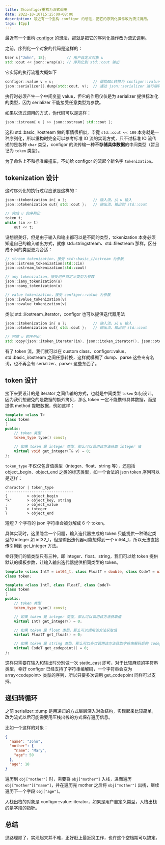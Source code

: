 ```yaml
---
title: 将configor重构为流式调用
date: 2022-10-10T15:25:00+08:00
description: 最近有一个重构 configor 的想法，把它的序列化操作改为流式调用。
tags: [Cpp]
---
```


最近有一个重构 [configor](https://github.com/Nomango/configor) 的想法，那就是把它的序列化操作改为流式调用。

之前，序列化一个对象的代码是这样的：

```cpp
User u{"John", 18};         // 用户自定义对象 u
std::cout << json::wrap(u); // 序列化到 std::cout 输出
```

它实际的执行流程大概如下

```cpp
configor::value v = u;                  // 借助ADL转换为 configor::value 类型
json::serializer{}.dump(std::cout, v);  // 通过 json::serializer 进行编码
```

执行时必须产生一个中间变量 value，但它的作用仅仅是为 serializer 提供标准化的类型，因为 serializer 不能接受任意类型为参数。

如果以流式调用的方式，伪代码可以是这样：

```cpp
json::istream{ u } >> json::ostream{ std::cout };
```

这和 std::basic_i/ostream 做的事情很相似，毕竟 `std::cout << 100` 本身就是一种序列化，所以重构时完全可以参考标准 IO 流的实现方式，只不过标准 IO 流传递的是各种 `char` 类型，configor 的流传输一种**不存储具体数据**的中间类型（暂且记为 `token` 类型）。

为了命名上不和标准库撞车，不妨给 configor 的流起个新名字 `tokenization`。

## tokenization 设计

这时序列化的执行过程应该是这样的：

```cpp
json::itokenization in{ u };            // 输入流，从 u 输入
json::otokenization out{ std::cout };   // 输出流，输出到 std::cout

// 完成 u 的序列化
token t;
while (in >> t)
    out << t;
```

设想很美好，但是由于输入和输出都可以是不同的类型，tokenization 本身必须知道自己的输入输出方式，就像 std::stringstream、std::filestream 那样，区分成不同的类型更为合适：

```cpp
// stream tokenization，接受 std::basic_i/ostream 为参数
json::istream_tokenization(std::cin)
json::ostream_tokenization(std::cout)

// any tokenization，接受用户自定义类型为参数
json::iany_tokenization(u)
json::oany_tokenization(u)

// value tokenization，接受 configor::value 为参数
json::ivalue_tokenization(v)
json::ovalue_tokenization(v)
```

类似 std::i/ostream_iterator，configor 也可以提供迭代器用法

```cpp
json::itokenization in{ u };            // 输入流，从 u 输入
json::otokenization out{ std::cout };   // 输出流，输出到 std::cout

// 完成 u 的序列化
std::copy(json::itoken_iterator(in), json::itoken_iterator(), json::otoken_iterator(out));
```

有了 token 流，我们就可以在 custom class、configor::value、std::basic_i/ostream 之间任意转换，这样就模糊了 dump、parse 这些专有名词，也不再会有 serializer、parser 这些东西了。

## token 设计

接下来要设计的是 iterator 之间传输的方式，也就是中间类型 `token` 如何设计。因为我们想避免的是数据的额外拷贝，那么 token 一定不能携带具体数据，而是提供 method 提取数据，例如这样：

```cpp
template <class T>
class token
{
public:
    // token 类型
    token_type type() const;

    // 如果 token 是 integer 类型，那么可以调用该方法获取 integer 值
    virtual void get_integer(T& v) = 0;
};
```

`token_type` 不仅仅包含值类型（integer、float、string 等），还包括 object_begin、object_end 之类的标志类型，如一个合法的 json token 序列可以是这样：

```
charactor | token_type
-------------------------------
{         > object_begin
"k"       > object_key, string
:         > object_value
1         > integer
}         > object_end
```

短短 7 个字符的 json 字符串会被分解成 6 个 token。

具体实现时，这里隐含一个问题，输入迭代器生成的 token 只能提供一种确定类型的 integer 如 int32_t，但是输出迭代器可能想得到一个 int64_t，所以无法直接传引用到 get_integer 方法。

幸好我们的值类型只有三种，即 integer、float、string，我们可以给 token 提供默认的模板参数，让输入输出迭代器提供相同类型的 token。

```cpp
template <class IntT = int64_t, class FloatT = double, class CodeT = uint32_t>
class token;

template <class IntT, class FloatT, class CodeT>
class token
{
public:
    // token 类型
    token_type type() const;

    // 如果 token 是 integer 类型，那么可以调用该方法获取值
    virtual IntT get_integer() = 0;

    // 如果 token 是 float 类型，那么可以调用该方法获取值
    virtual FloatT get_float() = 0;

    // 如果 token 是 string 类型，那么可以多次调用该方法获取字符串解码后的 codepoint 序列
    virtual CodeT get_codepoint() = 0;
};
```

这样只需要在输入和输出时分别做一次 static_cast 即可，对于比较麻烦的字符串类型，幸好 configor 已经支持了字符串编解码，一个字符串会变为 array&lt;codepoint&gt; 类型的序列，所以只要多次调用 get_codepoint 同样可以支持。

## 递归转循环

之前 serializer::dump 是用递归的方式层层深入对象结构，实现起来比较简单，改为流式以后可能需要用压栈出栈的方式保存遍历信息。

比如一个这样的对象：

```json
{
  "name": "John",
  "mother": {
    "name": "Mary",
    "age": 50
  },
  "age": 18
}
```

遍历到 `obj["mother"]` 时，需要将 `obj["mother"]` 入栈，进而遍历 `obj["mother"]["name"]`，并在遍历完 mother 之后将 `obj["mother"]` 出栈，继续遍历下一个字段 `obj["age"]`。

入栈出栈的对象是 configor::value::iterator，如果是用户自定义类型，入栈出栈的是字段的指针。

## 总结

思路理顺了，实现起来并不难，正好赶上最近换工作，也许这个空档期可以搞定。
